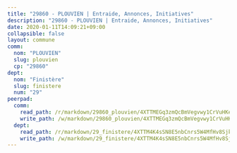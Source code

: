 ```yaml
---
title: "29860 - PLOUVIEN | Entraide, Annonces, Initiatives"
description: "29860 - PLOUVIEN | Entraide, Annonces, Initiatives"
date: 2020-01-11T14:09:21+09:00
collapsible: false
layout: commune
comm:
  nom: "PLOUVIEN"
  slug: plouvien
  cp: "29860"
dept:
  nom: "Finistère"
  slug: finistere
  num: "29"
peerpad:
  comm:
    read_path: /r/markdown/29860_plouvien/4XTTMEGq3zmQcBmVegvwy1CrVuHKetnPkWs2R6VvkKFFtapEY
    write_path: /w/markdown/29860_plouvien/4XTTMEGq3zmQcBmVegvwy1CrVuHKetnPkWs2R6VvkKFFtapEY-K3TgUqTLtNLm5jugbkgkGSqT3AgBU8QVT17HUy55M9YVSXo4ARRX8TsnczHBuVg6KmnunkMWSRKXm71yM25J7Bpv6HMzJRmdLAkGfe4cZhqSwWxZQYTtsXvmbdQJ1eYRUKUEiNn8
  dept:
    read_path: /r/markdown/29_finistere/4XTTM4K4sSN8E5nbCnrs5W4MfHv8SjkZXZkMiZwJKZCUFreuC
    write_path: /w/markdown/29_finistere/4XTTM4K4sSN8E5nbCnrs5W4MfHv8SjkZXZkMiZwJKZCUFreuC-K3TgUmttHvLKDBu5vxQ3oPzTia91UxXiaB3vEFjsHJiDiJD9aQfr6ibvcPa75Eo3oX7ob78s9tVxCKrtPM9bLAmDziVCSFjEgZbp3rqL8Ji8Q5aZhxfTcqkGX75WxHS6TQxtiQQ6
---
```


